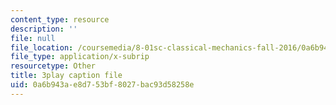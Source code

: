 ```yaml
---
content_type: resource
description: ''
file: null
file_location: /coursemedia/8-01sc-classical-mechanics-fall-2016/0a6b943ae8d753bf8027bac93d58258e_O_M8asN10oQ.vtt
file_type: application/x-subrip
resourcetype: Other
title: 3play caption file
uid: 0a6b943a-e8d7-53bf-8027-bac93d58258e
---
```

